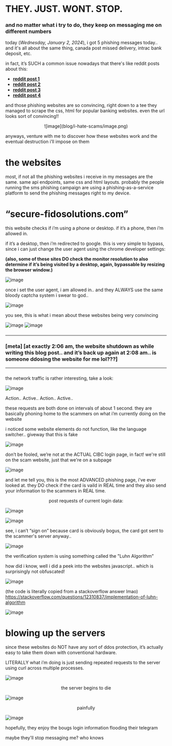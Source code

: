 # THEY. JUST. WONT. STOP.

### and no matter what i try to do, they keep on messaging me on different numbers


today (*Wednesday, January 2, 2024*), i got 5 phishing messages today.. and it's all about the same thing, canada post missed delivery, intrac bank deposit, etc.

in fact, it’s SUCH a common issue nowadays that there's like reddit posts about this:

+ **[reddit post 1](https://www.reddit.com/r/CanadaPost/comments/17az2h2/new_text_scam/)**
+ **[reddit post 2](https://www.reddit.com/r/Markham/comments/18x7iwy/anyone_else_get_this_scam_text/)**
+ **[reddit post 3](https://www.reddit.com/r/CanadaPost/comments/18x29ke/incomplete_address_information_help/)**
+ **[reddit post 4](https://www.reddit.com/r/FidoMobile/comments/18vapx4/new_scam/)**


and those phishing websites are so convincing, right down to a tee they managed to scrape the css, html for popular banking websites. even the url looks sort of convincing!!

<center>![image](blog/i-hate-scams/image.png)</center>


anyways, venture with me to discover how these websites work and the eventual destruction i’ll impose on them

# the websites

most, if not all the phishing websites i receive in my messages are the same. same api endpoints, same css and html layouts. probably the people running the sms phishing campaign are using a phishing-as-a-service platform to send the phishing messages right to my device. 


# “secure-fidosolutions.com”

this website checks if i’m using a phone or desktop. if it’s a phone, then i’m allowed in. 

if it’s a desktop, then i’m redirected to google. this is very simple to bypass, since i can just change the user agent using the chrome developer settings:


**(also, some of these sites DO check the monitor resolution to also determine if it’s being visited by a desktop, again, bypassable by resizing the browser window.)**


![image](image-1.png)

once i set the user agent, i am allowed in.. and they ALWAYS use the same bloody captcha system i swear to god..

![image](image-2.png)

you see, this is what i mean about these websites being very convincing


![image](image-3.png)
![image](image-5.png)

###
---
### [meta] **[at exactly 2:06 am, the website shutdown as while writing this blog post.. and it’s back up again at 2:08 am.. is someone ddosing the website for me lol???]**
---
###

the network traffic is rather interesting, take a look:

![image](image-6.png)

Action.. Active.. Action.. Active.. 

these requests are both done on intervals of about 1 second. they are basically phoning home to the scammers on what i’m currently doing on the website

i noticed some website elements do not function, like the language switcher.. giveway that this is fake

![image](image-7.png)


don’t be fooled, we’re not at the ACTUAL CIBC login page, in fact! we're still on the scam website, just that we're on a subpage

![image](image-8.png)


and let me tell you, this is the most ADVANCED phishing page, i’ve ever looked at. they DO check if the card is vaild in REAL time and they also send your information to the scammers in REAL time. 

<center> post requests of current login data:</center>


![image](image-10.png)


![image](image-11.png)


see, i can’t “sign on” because card is obviously bogus, the card got sent to the scammer's server anyway..

![image](image-12.png)


the verification system is using something called the "Luhn Algorithm”

how did i know, well i did a peek into the websites javascript.. which is surprisingly not obfuscated!

![image](image-13.png)


(the code is literally copied from a stackoverflow answer lmao)
https://stackoverflow.com/questions/12310837/implementation-of-luhn-algorithm

![image](image-14.png)



# blowing up the servers

since these websites do NOT have any sort of ddos protection, it’s actually easy to take them down with conventional hardware.

LITERALLY what i’m doing is just sending repeated requests to the server using curl across multiple processes. 

![image](image-15.png)

<center>the server begins to die</center>

![image](image-16.png)

<center>painfully</center>

![image](image-17.png)

hopefully, they enjoy the bougs login information flooding their telegram 

maybe they'll stop messaging me? who knows